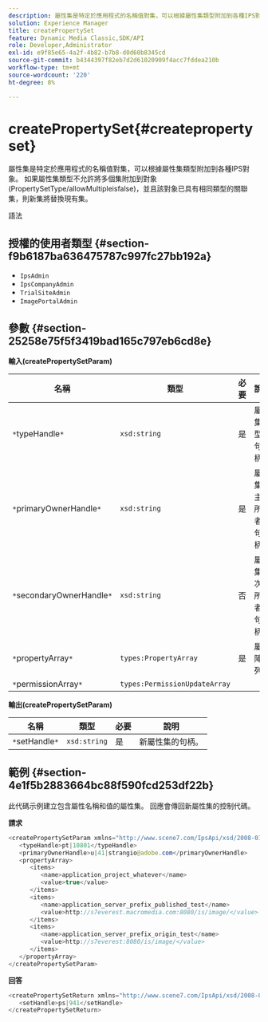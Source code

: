 ```yaml
---
description: 屬性集是特定於應用程式的名稱值對集，可以根據屬性集類型附加到各種IPS對象。 如果屬性集類型不允許將多個集附加到對象(PropertySetType/allowMultipleisfalse)，並且該對象已具有相同類型的關聯集，則新集將替換現有集。
solution: Experience Manager
title: createPropertySet
feature: Dynamic Media Classic,SDK/API
role: Developer,Administrator
exl-id: e9f85e65-4a2f-4b82-b7b8-d0d60b8345cd
source-git-commit: b4344397f82eb7d2d61020909f4acc7fddea210b
workflow-type: tm+mt
source-wordcount: '220'
ht-degree: 8%

---
```


# createPropertySet{#createpropertyset}

屬性集是特定於應用程式的名稱值對集，可以根據屬性集類型附加到各種IPS對象。 如果屬性集類型不允許將多個集附加到對象(PropertySetType/allowMultipleisfalse)，並且該對象已具有相同類型的關聯集，則新集將替換現有集。

語法

## 授權的使用者類型 {#section-f9b6187ba636475787c997fc27bb192a}

* `IpsAdmin`
* `IpsCompanyAdmin`
* `TrialSiteAdmin`
* `ImagePortalAdmin`

## 參數 {#section-25258e75f5f3419bad165c797eb6cd8e}

**輸入(createPropertySetParam)**

| 名稱 | 類型 | 必要 | 說明 |
|---|---|---|---|
| `*`typeHandle`*` | `xsd:string` | 是 | 屬性集類型的句柄。 |
| `*`primaryOwnerHandle`*` | `xsd:string` | 是 | 屬性集的主要所有者的句柄。 |
| `*`secondaryOwnerHandle`*` | `xsd:string` | 否 | 屬性集的次要所有者的句柄。 |
| `*`propertyArray`*` | `types:PropertyArray` | 是 | 屬性陣列。 |
| `*`permissionArray`*` | `types:PermissionUpdateArray` |  |  |

**輸出(createPropertySetParam)**

| 名稱 | 類型 | 必要 | 說明 |
|---|---|---|---|
| `*`setHandle`*` | `xsd:string` | 是 | 新屬性集的句柄。 |

## 範例 {#section-4e1f5b2883664bc88f590fcd253df22b}

此代碼示例建立包含屬性名稱和值的屬性集。 回應會傳回新屬性集的控制代碼。

**請求**

```java
<createPropertySetParam xmlns="http://www.scene7.com/IpsApi/xsd/2008-01-15">
   <typeHandle>pt|10801</typeHandle>
   <primaryOwnerHandle>u|41|strangio@adobe.com</primaryOwnerHandle>
   <propertyArray>
      <items>
         <name>application_project_whatever</name>
         <value>true</value>
      </items>
      <items>
         <name>application_server_prefix_published_test</name>
         <value>http://s7everest.macromedia.com:8080/is/image/</value>
      </items>
      <items>
         <name>application_server_prefix_origin_test</name>
         <value>http://s7everest:8080/is/image/</value>
      </items>
   </propertyArray>
</createPropertySetParam>
```

**回答**

```java
<createPropertySetReturn xmlns="http://www.scene7.com/IpsApi/xsd/2008-01-15">
   <setHandle>ps|941</setHandle>
</createPropertySetReturn>
```

